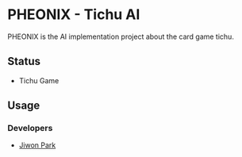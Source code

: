 # PHEONIX - Tichu AI

PHEONIX is the AI implementation project about the card game tichu.


## Status

 - Tichu Game

## Usage

### Developers
- [Jiwon Park](https://github.com/jiwonMe)